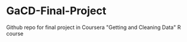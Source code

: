 # GaCD-Final-Project
Github repo for final project in Coursera "Getting and Cleaning Data" R course
